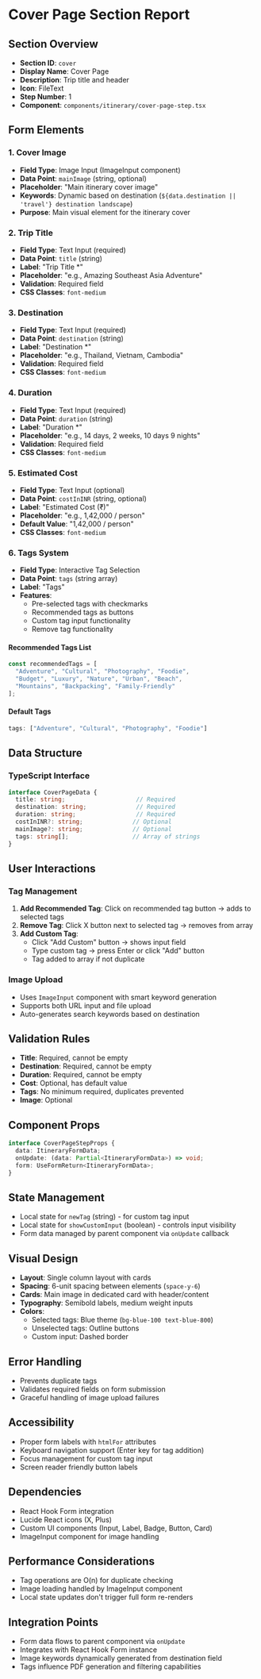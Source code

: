 # Cover Page Section Report

## Section Overview
- **Section ID**: `cover`
- **Display Name**: Cover Page
- **Description**: Trip title and header
- **Icon**: FileText
- **Step Number**: 1
- **Component**: `components/itinerary/cover-page-step.tsx`

## Form Elements

### 1. Cover Image
- **Field Type**: Image Input (ImageInput component)
- **Data Point**: `mainImage` (string, optional)
- **Placeholder**: "Main itinerary cover image"
- **Keywords**: Dynamic based on destination (`${data.destination || 'travel'} destination landscape`)
- **Purpose**: Main visual element for the itinerary cover

### 2. Trip Title
- **Field Type**: Text Input (required)
- **Data Point**: `title` (string)
- **Label**: "Trip Title *"
- **Placeholder**: "e.g., Amazing Southeast Asia Adventure"
- **Validation**: Required field
- **CSS Classes**: `font-medium`

### 3. Destination
- **Field Type**: Text Input (required)
- **Data Point**: `destination` (string)
- **Label**: "Destination *"
- **Placeholder**: "e.g., Thailand, Vietnam, Cambodia"
- **Validation**: Required field
- **CSS Classes**: `font-medium`

### 4. Duration
- **Field Type**: Text Input (required)
- **Data Point**: `duration` (string)
- **Label**: "Duration *"
- **Placeholder**: "e.g., 14 days, 2 weeks, 10 days 9 nights"
- **Validation**: Required field
- **CSS Classes**: `font-medium`

### 5. Estimated Cost
- **Field Type**: Text Input (optional)
- **Data Point**: `costInINR` (string, optional)
- **Label**: "Estimated Cost (₹)"
- **Placeholder**: "e.g., 1,42,000 / person"
- **Default Value**: "1,42,000 / person"
- **CSS Classes**: `font-medium`

### 6. Tags System
- **Field Type**: Interactive Tag Selection
- **Data Point**: `tags` (string array)
- **Label**: "Tags"
- **Features**:
  - Pre-selected tags with checkmarks
  - Recommended tags as buttons
  - Custom tag input functionality
  - Remove tag functionality

#### Recommended Tags List
```typescript
const recommendedTags = [
  "Adventure", "Cultural", "Photography", "Foodie", 
  "Budget", "Luxury", "Nature", "Urban", "Beach", 
  "Mountains", "Backpacking", "Family-Friendly"
];
```

#### Default Tags
```typescript
tags: ["Adventure", "Cultural", "Photography", "Foodie"]
```

## Data Structure

### TypeScript Interface
```typescript
interface CoverPageData {
  title: string;                    // Required
  destination: string;              // Required  
  duration: string;                 // Required
  costInINR?: string;              // Optional
  mainImage?: string;              // Optional
  tags: string[];                  // Array of strings
}
```

## User Interactions

### Tag Management
1. **Add Recommended Tag**: Click on recommended tag button → adds to selected tags
2. **Remove Tag**: Click X button next to selected tag → removes from array
3. **Add Custom Tag**: 
   - Click "Add Custom" button → shows input field
   - Type custom tag → press Enter or click "Add" button
   - Tag added to array if not duplicate

### Image Upload
- Uses `ImageInput` component with smart keyword generation
- Supports both URL input and file upload
- Auto-generates search keywords based on destination

## Validation Rules
- **Title**: Required, cannot be empty
- **Destination**: Required, cannot be empty
- **Duration**: Required, cannot be empty
- **Cost**: Optional, has default value
- **Tags**: No minimum required, duplicates prevented
- **Image**: Optional

## Component Props
```typescript
interface CoverPageStepProps {
  data: ItineraryFormData;
  onUpdate: (data: Partial<ItineraryFormData>) => void;
  form: UseFormReturn<ItineraryFormData>;
}
```

## State Management
- Local state for `newTag` (string) - for custom tag input
- Local state for `showCustomInput` (boolean) - controls input visibility
- Form data managed by parent component via `onUpdate` callback

## Visual Design
- **Layout**: Single column layout with cards
- **Spacing**: 6-unit spacing between elements (`space-y-6`)
- **Cards**: Main image in dedicated card with header/content
- **Typography**: Semibold labels, medium weight inputs
- **Colors**: 
  - Selected tags: Blue theme (`bg-blue-100 text-blue-800`)
  - Unselected tags: Outline buttons
  - Custom input: Dashed border

## Error Handling
- Prevents duplicate tags
- Validates required fields on form submission
- Graceful handling of image upload failures

## Accessibility
- Proper form labels with `htmlFor` attributes
- Keyboard navigation support (Enter key for tag addition)
- Focus management for custom tag input
- Screen reader friendly button labels

## Dependencies
- React Hook Form integration
- Lucide React icons (X, Plus)
- Custom UI components (Input, Label, Badge, Button, Card)
- ImageInput component for image handling

## Performance Considerations
- Tag operations are O(n) for duplicate checking
- Image loading handled by ImageInput component
- Local state updates don't trigger full form re-renders

## Integration Points
- Form data flows to parent component via `onUpdate`
- Integrates with React Hook Form instance
- Image keywords dynamically generated from destination field
- Tags influence PDF generation and filtering capabilities 